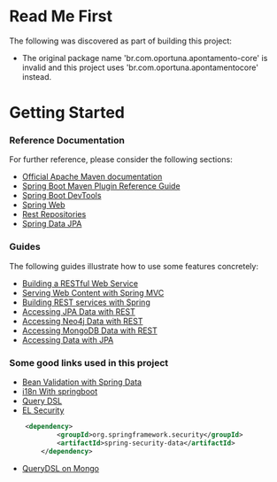 # Read Me First

The following was discovered as part of building this project:

- The original package name 'br.com.oportuna.apontamento-core' is invalid and this project uses 'br.com.oportuna.apontamentocore' instead.

# Getting Started

### Reference Documentation

For further reference, please consider the following sections:

- [Official Apache Maven documentation](https://maven.apache.org/guides/index.html)
- [Spring Boot Maven Plugin Reference Guide](https://docs.spring.io/spring-boot/docs/2.2.6.RELEASE/maven-plugin/)
- [Spring Boot DevTools](https://docs.spring.io/spring-boot/docs/2.2.6.RELEASE/reference/htmlsingle/#using-boot-devtools)
- [Spring Web](https://docs.spring.io/spring-boot/docs/2.2.6.RELEASE/reference/htmlsingle/#boot-features-developing-web-applications)
- [Rest Repositories](https://docs.spring.io/spring-boot/docs/2.2.6.RELEASE/reference/htmlsingle/#howto-use-exposing-spring-data-repositories-rest-endpoint)
- [Spring Data JPA](https://docs.spring.io/spring-boot/docs/2.2.6.RELEASE/reference/htmlsingle/#boot-features-jpa-and-spring-data)

### Guides

The following guides illustrate how to use some features concretely:

- [Building a RESTful Web Service](https://spring.io/guides/gs/rest-service/)
- [Serving Web Content with Spring MVC](https://spring.io/guides/gs/serving-web-content/)
- [Building REST services with Spring](https://spring.io/guides/tutorials/bookmarks/)
- [Accessing JPA Data with REST](https://spring.io/guides/gs/accessing-data-rest/)
- [Accessing Neo4j Data with REST](https://spring.io/guides/gs/accessing-neo4j-data-rest/)
- [Accessing MongoDB Data with REST](https://spring.io/guides/gs/accessing-mongodb-data-rest/)
- [Accessing Data with JPA](https://spring.io/guides/gs/accessing-data-jpa/)

### Some good links used in this project

- [Bean Validation with Spring Data](https://howtodoinjava.com/spring-boot2/spring-rest-request-validation/)
- [i18n With springboot](https://www.baeldung.com/spring-custom-validation-message-source)
- [Query DSL](http://www.querydsl.com/static/querydsl/latest/reference/html/ch02.html#jpa_integration)
- [EL Security](https://www.baeldung.com/spring-data-security)

```XML
    <dependency>
			<groupId>org.springframework.security</groupId>
			<artifactId>spring-security-data</artifactId>
		</dependency>

```

- [QueryDSL on Mongo](https://www.baeldung.com/queries-in-spring-data-mongodb)
